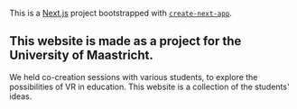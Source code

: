 This is a [Next.js](https://nextjs.org) project bootstrapped with [`create-next-app`](https://github.com/vercel/next.js/tree/canary/packages/create-next-app).

## This website is made as a project for the University of Maastricht.

We held co-creation sessions with various students, to explore the possibilities of VR in education. This website is a collection of the students' ideas.

